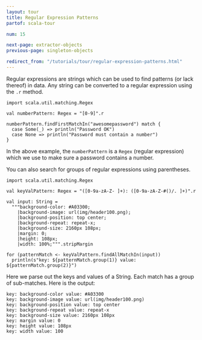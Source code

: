 ```yaml
---
layout: tour
title: Regular Expression Patterns
partof: scala-tour

num: 15

next-page: extractor-objects
previous-page: singleton-objects

redirect_from: "/tutorials/tour/regular-expression-patterns.html"
---
```


Regular expressions are strings which can be used to find patterns (or lack thereof) in data. Any string can be converted to a regular expression using the `.r` method.

```tut
import scala.util.matching.Regex

val numberPattern: Regex = "[0-9]".r

numberPattern.findFirstMatchIn("awesomepassword") match {
  case Some(_) => println("Password OK")
  case None => println("Password must contain a number")
}
```

In the above example, the `numberPattern` is a `Regex`
(regular expression) which we use to make sure a password contains a number.

You can also search for groups of regular expressions using parentheses.

```tut
import scala.util.matching.Regex

val keyValPattern: Regex = "([0-9a-zA-Z- ]+): ([0-9a-zA-Z-#()/. ]+)".r

val input: String =
  """background-color: #A03300;
    |background-image: url(img/header100.png);
    |background-position: top center;
    |background-repeat: repeat-x;
    |background-size: 2160px 108px;
    |margin: 0;
    |height: 108px;
    |width: 100%;""".stripMargin

for (patternMatch <- keyValPattern.findAllMatchIn(input))
  println(s"key: ${patternMatch.group(1)} value: ${patternMatch.group(2)}")
```
Here we parse out the keys and values of a String. Each match has a group of sub-matches. Here is the output:
```
key: background-color value: #A03300
key: background-image value: url(img/header100.png)
key: background-position value: top center
key: background-repeat value: repeat-x
key: background-size value: 2160px 108px
key: margin value: 0
key: height value: 108px
key: width value: 100
```
